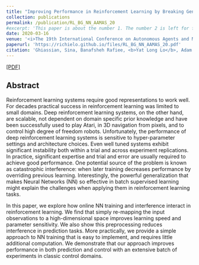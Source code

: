 ```yaml
---
title: "Improving Performance in Reinforcement Learning by Breaking Generalization in Neural Networks"
collection: publications
permalink: /publication/RL_BG_NN_AAMAS_20
#excerpt: 'This paper is about the number 1. The number 2 is left for future work.'
date: 2020-03-16
venue: '<i>The 19th International Conference on Autonomous Agents and Multi-Agent Systems (AAMAS) </i>'
paperurl: 'https://richielo.github.io/files/RL_BG_NN_AAMAS_20.pdf'
citation: 'Ghiassian, Sina, Banafsheh Rafiee, <b>Yat Long Lo</b>, Adam White. <i>In Proceedings of the 19th International Conference on Autonomous Agents and Multi-Agent Systems</i>. <b>AAMAS 2020</b>.'
---
```

[[PDF]](https://richielo.github.io/files/RL_BG_NN_AAMAS_20.pdf)

## Abstract
Reinforcement learning systems require good representations to work well. For decades practical success in reinforcement learning was limited to small domains. Deep reinforcement learning systems, on the other hand, are scalable, not dependent on domain specific prior knowledge and have been successfully used to play Atari, in 3D navigation from pixels, and to control high degree of freedom robots. Unfortunately, the performance of deep reinforcement learning systems is sensitive to hyper-parameter settings and architecture choices. Even well tuned systems exhibit significant instability both within a trial and across experiment replications. In practice, significant expertise and trial and error are usually required to achieve good performance. One potential source of the problem is known as catastrophic interference: when later training decreases performance by overriding previous learning. Interestingly, the powerful generalization that makes Neural Networks (NN) so effective in batch supervised learning might explain the challenges when applying them in reinforcement learning tasks.

In this paper, we explore how online NN training and interference interact in reinforcement learning. We find that simply re-mapping the input observations to a high-dimensional space improves learning speed and parameter sensitivity. We also show this preprocessing reduces interference in prediction tasks. More practically, we provide a simple approach to NN training that is easy to implement, and requires little additional computation. We demonstrate that our approach improves performance in both prediction and control with an extensive batch of experiments in classic control domains.
